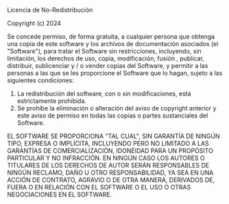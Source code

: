 Licencia de No-Redistribución

Copyright (c) 2024

Se concede permiso, de forma gratuita, a cualquier persona que obtenga una copia de este software y los archivos de documentación asociados (el "Software"), para tratar el Software sin restricciones, incluyendo, sin limitación, los derechos de uso, copia, modificación, fusión , publicar, distribuir, sublicenciar y / o vender copias del Software, y permitir a las personas a las que se les proporcione el Software que lo hagan, sujeto a las siguientes condiciones:

1. La redistribución del software, con o sin modificaciones, está estrictamente prohibida.
2. Se prohíbe la eliminación o alteración del aviso de copyright anterior y este aviso de permiso en todas las copias o partes sustanciales del Software.

EL SOFTWARE SE PROPORCIONA "TAL CUAL", SIN GARANTÍA DE NINGÚN TIPO, EXPRESA O IMPLÍCITA, INCLUYENDO PERO NO LIMITADO A LAS GARANTÍAS DE COMERCIALIZACIÓN, IDONEIDAD PARA UN PROPÓSITO PARTICULAR Y NO INFRACCIÓN. EN NINGÚN CASO LOS AUTORES O TITULARES DE LOS DERECHOS DE AUTOR SERÁN RESPONSABLES DE NINGÚN RECLAMO, DAÑO U OTRO RESPONSABILIDAD, YA SEA EN UNA ACCIÓN DE CONTRATO, AGRAVIO O DE OTRA MANERA, DERIVADOS DE, FUERA O EN RELACIÓN CON EL SOFTWARE O EL USO O OTRAS NEGOCIACIONES EN EL SOFTWARE.
